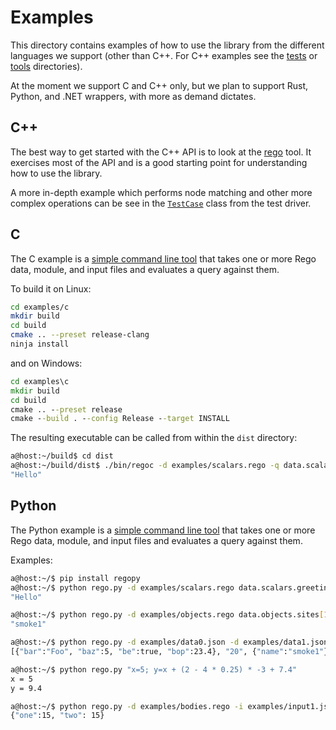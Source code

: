 # Examples

This directory contains examples of how to use the library from the different
languages we support (other than C++. For C++ examples see the
[tests](../tests) or [tools](../tools) directories).

At the moment we support C and C++ only, but we plan to support Rust, Python,
and .NET wrappers, with more as demand dictates.

## C++
The best way to get started with the C++ API is to look at the
[rego](../tools/main.cc) tool. It exercises most of the API and is a good
starting point for understanding how to use the library.

A more in-depth example which performs node matching and other more complex
operations can be see in the [`TestCase`](../tests/test_case.cc) class from the
test driver.

## C
The C example is a [simple command line tool](c/main.c) that takes one or more
Rego data, module, and input files and evaluates a query against them.

To build it on Linux:
```bash
cd examples/c
mkdir build
cd build
cmake .. --preset release-clang
ninja install
```

and on Windows:

```cmd
cd examples\c
mkdir build
cd build
cmake .. --preset release
cmake --build . --config Release --target INSTALL
```

The resulting executable can be called from within the `dist` directory:

```bash
a@host:~/build$ cd dist
a@host:~/build/dist$ ./bin/regoc -d examples/scalars.rego -q data.scalars.greeting
"Hello"
```

## Python
The Python example is a [simple command line tool](python/rego.py) that takes one or more
Rego data, module, and input files and evaluates a query against them.

Examples:

```bash
a@host:~/$ pip install regopy
a@host:~/$ python rego.py -d examples/scalars.rego data.scalars.greeting
"Hello"

a@host:~/$ python rego.py -d examples/objects.rego data.objects.sites[1].name
"smoke1"

a@host:~/$ python rego.py -d examples/data0.json -d examples/data1.json -d examples/objects.rego -i examples/input0.json "[data.one, input.b, data.objects.sites[1]]"
[{"bar":"Foo", "baz":5, "be":true, "bop":23.4}, "20", {"name":"smoke1"}]

a@host:~/$ python rego.py "x=5; y=x + (2 - 4 * 0.25) * -3 + 7.4"
x = 5
y = 9.4

a@host:~/$ python rego.py -d examples/bodies.rego -i examples/input1.json data.bodies.e
{"one":15, "two": 15}
```